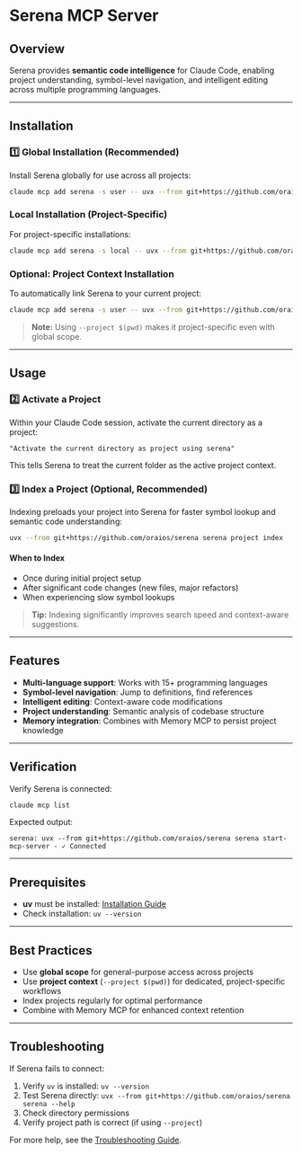 # Serena MCP Server

## Overview

Serena provides **semantic code intelligence** for Claude Code, enabling project understanding, symbol-level navigation, and intelligent editing across multiple programming languages.

---

## Installation

### 1️⃣ Global Installation (Recommended)

Install Serena globally for use across all projects:

```bash
claude mcp add serena -s user -- uvx --from git+https://github.com/oraios/serena serena start-mcp-server
```

### Local Installation (Project-Specific)

For project-specific installations:

```bash
claude mcp add serena -s local -- uvx --from git+https://github.com/oraios/serena serena start-mcp-server
```

### Optional: Project Context Installation

To automatically link Serena to your current project:

```bash
claude mcp add serena -s user -- uvx --from git+https://github.com/oraios/serena serena start-mcp-server --context ide-assistant --project $(pwd)
```

> **Note:** Using `--project $(pwd)` makes it project-specific even with global scope.

---

## Usage

### 2️⃣ Activate a Project

Within your Claude Code session, activate the current directory as a project:

```
"Activate the current directory as project using serena"
```

This tells Serena to treat the current folder as the active project context.

### 3️⃣ Index a Project (Optional, Recommended)

Indexing preloads your project into Serena for faster symbol lookup and semantic code understanding:

```bash
uvx --from git+https://github.com/oraios/serena serena project index
```

#### When to Index

- Once during initial project setup
- After significant code changes (new files, major refactors)
- When experiencing slow symbol lookups

> **Tip:** Indexing significantly improves search speed and context-aware suggestions.

---

## Features

- **Multi-language support**: Works with 15+ programming languages
- **Symbol-level navigation**: Jump to definitions, find references
- **Intelligent editing**: Context-aware code modifications
- **Project understanding**: Semantic analysis of codebase structure
- **Memory integration**: Combines with Memory MCP to persist project knowledge

---

## Verification

Verify Serena is connected:

```bash
claude mcp list
```

Expected output:

```
serena: uvx --from git+https://github.com/oraios/serena serena start-mcp-server - ✓ Connected
```

---

## Prerequisites

- **uv** must be installed: [Installation Guide](https://docs.astral.sh/uv/getting-started/installation/)
- Check installation: `uv --version`

---

## Best Practices

- Use **global scope** for general-purpose access across projects
- Use **project context** (`--project $(pwd)`) for dedicated, project-specific workflows
- Index projects regularly for optimal performance
- Combine with Memory MCP for enhanced context retention

---

## Troubleshooting

If Serena fails to connect:
1. Verify `uv` is installed: `uv --version`
2. Test Serena directly: `uvx --from git+https://github.com/oraios/serena serena --help`
3. Check directory permissions
4. Verify project path is correct (if using `--project`)

For more help, see the [Troubleshooting Guide](./README.md#troubleshooting).